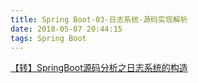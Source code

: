 ```yaml
---
title: Spring Boot-03-日志系统-源码实现解析
date: 2018-05-07 20:44:15
tags: Spring Boot
---
```


[【转】SpringBoot源码分析之日志系统的构造](http://fangjian0423.github.io/2017/08/23/springboot-logging-system/)
